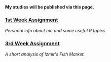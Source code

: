 #### My studies will be published via this page. 

### [1st Week Assignment](RMarkdown-Homework.html) 
_Personal info about me and some useful R topics._

### [3rd Week Assignment](fish_market_analysis.html)
_A short analysis of Izmir's Fish Market._

